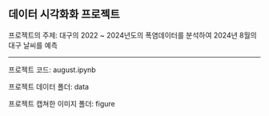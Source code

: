 데이터 시각화화 프로젝트
---

프로젝트의 주제: 대구의 2022 ~ 2024년도의 폭염데이터를 분석하여 2024년 8월의 대구 날씨를 예측

---
프로젝트 코드: august.ipynb


프로젝트 데이터 폴더: data


프로젝트 캡쳐한 이미지 폴더: figure